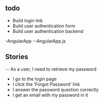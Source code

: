 ﻿todo
---
- Build login link
- Build user authentication form
- Build user authentication backend


-AngularApp
--AngularApp.js

Stories
---
-- As a user, I need to retrieve my password
- I go to the login page
- I click the 'Forgot Password' link
- I answer the password question correctly
- I get an email with my password in it